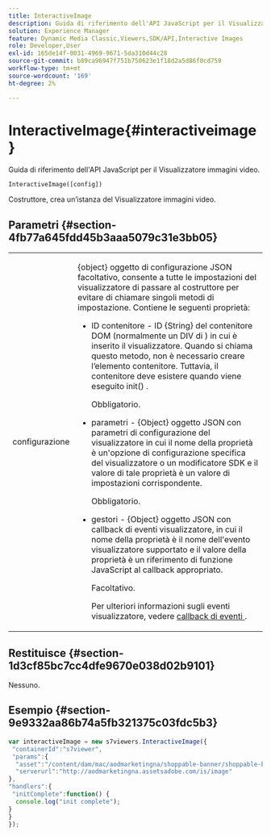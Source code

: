 ```yaml
---
title: InteractiveImage
description: Guida di riferimento dell'API JavaScript per il Visualizzatore immagini video.
solution: Experience Manager
feature: Dynamic Media Classic,Viewers,SDK/API,Interactive Images
role: Developer,User
exl-id: 165de14f-0031-4969-9671-5da310d44c28
source-git-commit: b89ca96947f751b750623e1f18d2a5d86f0cd759
workflow-type: tm+mt
source-wordcount: '169'
ht-degree: 2%

---
```


# InteractiveImage{#interactiveimage}

Guida di riferimento dell&#39;API JavaScript per il Visualizzatore immagini video.

`InteractiveImage([config])`

Costruttore, crea un’istanza del Visualizzatore immagini video.

## Parametri {#section-4fb77a645fdd45b3aaa5079c31e3bb05}

<table id="table_896DFF34A68A403DB93A6D597461A573"> 
 <tbody> 
  <tr> 
   <td colname="col1"> <p> <span class="codeph"> <span class="varname"> configurazione </span> </span> </p> </td> 
   <td colname="col2"> <p> <span class="codeph"> {object} </span> oggetto di configurazione JSON facoltativo, consente a tutte le impostazioni del visualizzatore di passare al costruttore per evitare di chiamare singoli metodi di impostazione. Contiene le seguenti proprietà: </p> <p> 
     <ul id="ul_789DBD5B72ED4C80B685455B0D59494D"> 
      <li id="li_28FDCB53E4AD4097A51F21B876C18FB1"> <p> ID <span class="codeph"> contenitore </span> - ID <span class="codeph"> {String} </span> del contenitore DOM (normalmente un DIV <span class="codeph"> di </span>) in cui è inserito il visualizzatore. Quando si chiama questo metodo, non è necessario creare l’elemento contenitore. Tuttavia, il contenitore deve esistere quando viene eseguito <span class="codeph"> init() </span>. </p> <p>Obbligatorio. </p> </li> 
      <li id="li_FDE00392DC1544ABBDD75F81EF814EF2"> <p> <span class="codeph"> parametri </span> - <span class="codeph"> {Object} </span> oggetto JSON con parametri di configurazione del visualizzatore in cui il nome della proprietà è un'opzione di configurazione specifica del visualizzatore o un modificatore SDK e il valore di tale proprietà è un valore di impostazioni corrispondente. </p> <p>Obbligatorio. </p> </li> 
      <li id="li_C534D5091CDA4717BCC48E3EBBF09AB8"> <p> <span class="codeph"> gestori </span> - <span class="codeph"> {Object} </span> oggetto JSON con callback di eventi visualizzatore, in cui il nome della proprietà è il nome dell'evento visualizzatore supportato e il valore della proprietà è un riferimento di funzione JavaScript al callback appropriato. </p> <p>Facoltativo. </p> <p>Per ulteriori informazioni sugli eventi visualizzatore, vedere <a href="../../../c-html5-aem-asset-viewers/c-html5-aem-interactive-images/c-html5-aem-interactive-image-event-callbacks.md#concept-66d5996f2b1b44cab3d5264cda5c50cd" format="dita" scope="local"> callback di eventi </a>. </p> </li> 
     </ul> </p> </td> 
  </tr> 
 </tbody> 
</table>

## Restituisce {#section-1d3cf85bc7cc4dfe9670e038d02b9101}

Nessuno.

## Esempio {#section-9e9332aa86b74a5fb321375c03fdc5b3}

```javascript {.line-numbers}
var interactiveImage = new s7viewers.InteractiveImage({ 
 "containerId":"s7viewer", 
 "params":{ 
  "asset":"/content/dam/mac/aodmarketingna/shoppable-banner/shoppable-banner.jpg", 
  "serverurl":"http://aodmarketingna.assetsadobe.com/is/image" 
}, 
"handlers":{ 
 "initComplete":function() { 
  console.log("init complete"); 
} 
} 
});
```
